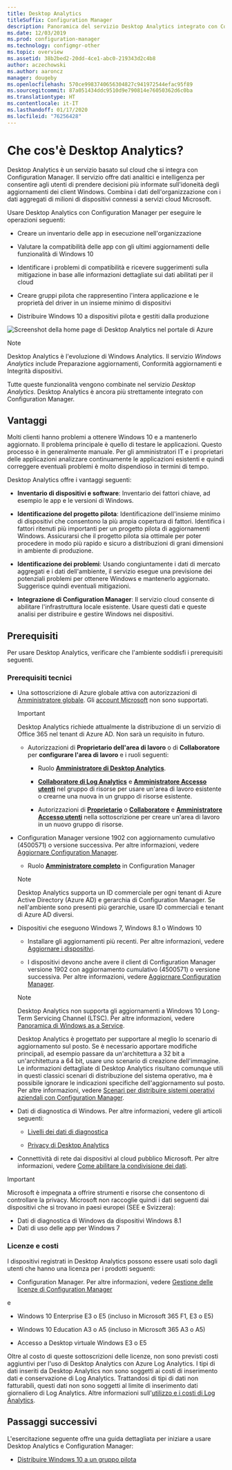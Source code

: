 ```yaml
---
title: Desktop Analytics
titleSuffix: Configuration Manager
description: Panoramica del servizio Desktop Analytics integrato con Configuration Manager.
ms.date: 12/03/2019
ms.prod: configuration-manager
ms.technology: configmgr-other
ms.topic: overview
ms.assetid: 38b2bed2-20dd-4ce1-abc0-219343d2c4b8
author: aczechowski
ms.author: aaroncz
manager: dougeby
ms.openlocfilehash: 570ce9983740656304827c941972544efac95f89
ms.sourcegitcommit: 87a051434ddc9510d9e790814e76050362d6c0ba
ms.translationtype: HT
ms.contentlocale: it-IT
ms.lasthandoff: 01/17/2020
ms.locfileid: "76256428"
---
```

# <a name="what-is-desktop-analytics"></a>Che cos'è Desktop Analytics?

Desktop Analytics è un servizio basato sul cloud che si integra con Configuration Manager. Il servizio offre dati analitici e intelligenza per consentire agli utenti di prendere decisioni più informate sull'idoneità degli aggiornamenti dei client Windows. Combina i dati dell'organizzazione con i dati aggregati di milioni di dispositivi connessi a servizi cloud Microsoft.

Usare Desktop Analytics con Configuration Manager per eseguire le operazioni seguenti:  

- Creare un inventario delle app in esecuzione nell'organizzazione  

- Valutare la compatibilità delle app con gli ultimi aggiornamenti delle funzionalità di Windows 10  

- Identificare i problemi di compatibilità e ricevere suggerimenti sulla mitigazione in base alle informazioni dettagliate sui dati abilitati per il cloud  

- Creare gruppi pilota che rappresentino l'intera applicazione e le proprietà del driver in un insieme minimo di dispositivi  

- Distribuire Windows 10 a dispositivi pilota e gestiti dalla produzione  

![Screenshot della home page di Desktop Analytics nel portale di Azure](media/portal-home.png)

> [!Note]  
> Desktop Analytics è l'evoluzione di Windows Analytics. Il servizio *Windows Analytics* include Preparazione aggiornamenti, Conformità aggiornamenti e Integrità dispositivi.
>
> Tutte queste funzionalità vengono combinate nel servizio *Desktop Analytics*. Desktop Analytics è ancora più strettamente integrato con Configuration Manager.



## <a name="benefits"></a>Vantaggi

Molti clienti hanno problemi a ottenere Windows 10 e a mantenerlo aggiornato. Il problema principale è quello di testare le applicazioni. Questo processo è in generalmente manuale. Per gli amministratori IT e i proprietari delle applicazioni analizzare continuamente le applicazioni esistenti e quindi correggere eventuali problemi è molto dispendioso in termini di tempo.

Desktop Analytics offre i vantaggi seguenti:

- **Inventario di dispositivi e software**: Inventario dei fattori chiave, ad esempio le app e le versioni di Windows.  

- **Identificazione del progetto pilota**: Identificazione dell'insieme minimo di dispositivi che consentono la più ampia copertura di fattori. Identifica i fattori ritenuti più importanti per un progetto pilota di aggiornamenti Windows. Assicurarsi che il progetto pilota sia ottimale per poter procedere in modo più rapido e sicuro a distribuzioni di grani dimensioni in ambiente di produzione.  

- **Identificazione dei problemi**: Usando congiuntamente i dati di mercato aggregati e i dati dell'ambiente, il servizio esegue una previsione dei potenziali problemi per ottenere Windows e mantenerlo aggiornato. Suggerisce quindi eventuali mitigazioni.  

- **Integrazione di Configuration Manager**: Il servizio cloud consente di abilitare l'infrastruttura locale esistente. Usare questi dati e queste analisi per distribuire e gestire Windows nei dispositivi.  



## <a name="prerequisites"></a>Prerequisiti

Per usare Desktop Analytics, verificare che l'ambiente soddisfi i prerequisiti seguenti.


### <a name="technical"></a>Prerequisiti tecnici

- Una sottoscrizione di Azure globale attiva con autorizzazioni di [Amministratore globale](/azure/active-directory/users-groups-roles/directory-assign-admin-roles#company-administrator-permissions). Gli [account Microsoft](https://docs.microsoft.com/windows/security/identity-protection/access-control/microsoft-accounts) non sono supportati.  

    > [!Important]  
    > Desktop Analytics richiede attualmente la distribuzione di un servizio di Office 365 nel tenant di Azure AD. Non sarà un requisito in futuro.

    - Autorizzazioni di **Proprietario dell'area di lavoro** o di **Collaboratore** per **configurare l'area di lavoro** e i ruoli seguenti:  

      - Ruolo [**Amministratore di Desktop Analytics**](https://docs.microsoft.com/azure/active-directory/users-groups-roles/directory-assign-admin-roles#desktop-analytics-administrator-permissions).

      - [**Collaboratore di Log Analytics**](https://docs.microsoft.com/azure/role-based-access-control/built-in-roles#log-analytics-contributor) e [**Amministratore Accesso utenti**](https://docs.microsoft.com/azure/role-based-access-control/built-in-roles#user-access-administrator) nel gruppo di risorse per usare un'area di lavoro esistente o crearne una nuova in un gruppo di risorse esistente.

      - Autorizzazioni di [**Proprietario**](https://docs.microsoft.com/azure/role-based-access-control/built-in-roles#owner) o [**Collaboratore**](https://docs.microsoft.com/azure/role-based-access-control/built-in-roles#contributor) e [**Amministratore Accesso utenti**](https://docs.microsoft.com/azure/role-based-access-control/built-in-roles#user-access-administrator) nella sottoscrizione per creare un'area di lavoro in un nuovo gruppo di risorse.  

- Configuration Manager versione 1902 con aggiornamento cumulativo (4500571) o versione successiva. Per altre informazioni, vedere [Aggiornare Configuration Manager](/sccm/desktop-analytics/connect-configmgr#bkmk_hotfix).  

    - Ruolo [**Amministratore completo**](/sccm/core/understand/fundamentals-of-role-based-administration#bkmk_Planroles) in Configuration Manager  

    > [!Note]  
    > Desktop Analytics supporta un ID commerciale per ogni tenant di Azure Active Directory (Azure AD) e gerarchia di Configuration Manager. Se nell'ambiente sono presenti più gerarchie, usare ID commerciali e tenant di Azure AD diversi.<!-- 4958160 -->

- Dispositivi che eseguono Windows 7, Windows 8.1 o Windows 10  

    - Installare gli aggiornamenti più recenti. Per altre informazioni, vedere [Aggiornare i dispositivi](/sccm/desktop-analytics/enroll-devices#update-devices).  

    - I dispositivi devono anche avere il client di Configuration Manager versione 1902 con aggiornamento cumulativo (4500571) o versione successiva. Per altre informazioni, vedere [Aggiornare Configuration Manager](/sccm/desktop-analytics/connect-configmgr#bkmk_hotfix).  

    > [!Note]  
    > Desktop Analytics non supporta gli aggiornamenti a Windows 10 Long-Term Servicing Channel (LTSC). Per altre informazioni, vedere [Panoramica di Windows as a Service](https://docs.microsoft.com/windows/deployment/update/waas-overview#long-term-servicing-channel).
    >
    > Desktop Analytics è progettato per supportare al meglio lo scenario di aggiornamento sul posto. Se è necessario apportare modifiche principali, ad esempio passare da un'architettura a 32 bit a un'architettura a 64 bit, usare uno scenario di creazione dell'immagine. Le informazioni dettagliate di Desktop Analytics risultano comunque utili in questi classici scenari di distribuzione del sistema operativo, ma è possibile ignorare le indicazioni specifiche dell'aggiornamento sul posto. Per altre informazioni, vedere [Scenari per distribuire sistemi operativi aziendali con Configuration Manager](/sccm/osd/deploy-use/scenarios-to-deploy-enterprise-operating-systems).

- Dati di diagnostica di Windows. Per altre informazioni, vedere gli articoli seguenti:  

    - [Livelli dei dati di diagnostica](/sccm/desktop-analytics/enable-data-sharing#diagnostic-data-levels)  

    - [Privacy di Desktop Analytics](/sccm/desktop-analytics/privacy)  

- Connettività di rete dai dispositivi al cloud pubblico Microsoft. Per altre informazioni, vedere [Come abilitare la condivisione dei dati](/sccm/desktop-analytics/enable-data-sharing).  

> [!Important]   
> Microsoft è impegnata a offrire strumenti e risorse che consentono di controllare la privacy. Microsoft non raccoglie quindi i dati seguenti dai dispositivi che si trovano in paesi europei (SEE e Svizzera):
>
> - Dati di diagnostica di Windows da dispositivi Windows 8.1
> - Dati di uso delle app per Windows 7

### <a name="licensing-and-costs"></a>Licenze e costi

I dispositivi registrati in Desktop Analytics possono essere usati solo dagli utenti che hanno una licenza per i prodotti seguenti:

- Configuration Manager. Per altre informazioni, vedere [Gestione delle licenze di Configuration Manager](/configmgr/core/understand/product-and-licensing-faq)

e 

- Windows 10 Enterprise E3 o E5 (incluso in Microsoft 365 F1, E3 o E5)

- Windows 10 Education A3 o A5 (incluso in Microsoft 365 A3 o A5)

- Accesso a Desktop virtuale Windows E3 o E5  

Oltre al costo di queste sottoscrizioni delle licenze, non sono previsti costi aggiuntivi per l'uso di Desktop Analytics con Azure Log Analytics. I tipi di dati inseriti da Desktop Analytics non sono soggetti ai costi di inserimento dati e conservazione di Log Analytics. Trattandosi di tipi di dati non fatturabili, questi dati non sono soggetti al limite di inserimento dati giornaliero di Log Analytics. Altre informazioni sull'[utilizzo e i costi di Log Analytics](https://docs.microsoft.com/azure/azure-monitor/platform/manage-cost-storage).


## <a name="next-steps"></a>Passaggi successivi

L'esercitazione seguente offre una guida dettagliata per iniziare a usare Desktop Analytics e Configuration Manager:  

- [Distribuire Windows 10 a un gruppo pilota](/sccm/desktop-analytics/tutorial-windows10)  

